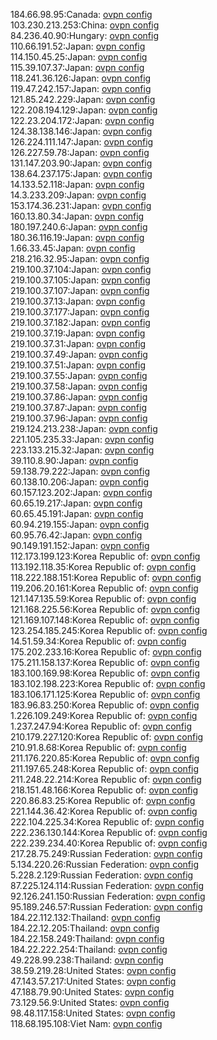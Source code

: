 184.66.98.95:Canada: [ovpn config](vpn/184_66_98_95.ovpn)  
103.230.213.253:China: [ovpn config](vpn/103_230_213_253.ovpn)  
84.236.40.90:Hungary: [ovpn config](vpn/84_236_40_90.ovpn)  
110.66.191.52:Japan: [ovpn config](vpn/110_66_191_52.ovpn)  
114.150.45.25:Japan: [ovpn config](vpn/114_150_45_25.ovpn)  
115.39.107.37:Japan: [ovpn config](vpn/115_39_107_37.ovpn)  
118.241.36.126:Japan: [ovpn config](vpn/118_241_36_126.ovpn)  
119.47.242.157:Japan: [ovpn config](vpn/119_47_242_157.ovpn)  
121.85.242.229:Japan: [ovpn config](vpn/121_85_242_229.ovpn)  
122.208.194.129:Japan: [ovpn config](vpn/122_208_194_129.ovpn)  
122.23.204.172:Japan: [ovpn config](vpn/122_23_204_172.ovpn)  
124.38.138.146:Japan: [ovpn config](vpn/124_38_138_146.ovpn)  
126.224.111.147:Japan: [ovpn config](vpn/126_224_111_147.ovpn)  
126.227.59.78:Japan: [ovpn config](vpn/126_227_59_78.ovpn)  
131.147.203.90:Japan: [ovpn config](vpn/131_147_203_90.ovpn)  
138.64.237.175:Japan: [ovpn config](vpn/138_64_237_175.ovpn)  
14.133.52.118:Japan: [ovpn config](vpn/14_133_52_118.ovpn)  
14.3.233.209:Japan: [ovpn config](vpn/14_3_233_209.ovpn)  
153.174.36.231:Japan: [ovpn config](vpn/153_174_36_231.ovpn)  
160.13.80.34:Japan: [ovpn config](vpn/160_13_80_34.ovpn)  
180.197.240.6:Japan: [ovpn config](vpn/180_197_240_6.ovpn)  
180.36.116.19:Japan: [ovpn config](vpn/180_36_116_19.ovpn)  
1.66.33.45:Japan: [ovpn config](vpn/1_66_33_45.ovpn)  
218.216.32.95:Japan: [ovpn config](vpn/218_216_32_95.ovpn)  
219.100.37.104:Japan: [ovpn config](vpn/219_100_37_104.ovpn)  
219.100.37.105:Japan: [ovpn config](vpn/219_100_37_105.ovpn)  
219.100.37.107:Japan: [ovpn config](vpn/219_100_37_107.ovpn)  
219.100.37.13:Japan: [ovpn config](vpn/219_100_37_13.ovpn)  
219.100.37.177:Japan: [ovpn config](vpn/219_100_37_177.ovpn)  
219.100.37.182:Japan: [ovpn config](vpn/219_100_37_182.ovpn)  
219.100.37.19:Japan: [ovpn config](vpn/219_100_37_19.ovpn)  
219.100.37.31:Japan: [ovpn config](vpn/219_100_37_31.ovpn)  
219.100.37.49:Japan: [ovpn config](vpn/219_100_37_49.ovpn)  
219.100.37.51:Japan: [ovpn config](vpn/219_100_37_51.ovpn)  
219.100.37.55:Japan: [ovpn config](vpn/219_100_37_55.ovpn)  
219.100.37.58:Japan: [ovpn config](vpn/219_100_37_58.ovpn)  
219.100.37.86:Japan: [ovpn config](vpn/219_100_37_86.ovpn)  
219.100.37.87:Japan: [ovpn config](vpn/219_100_37_87.ovpn)  
219.100.37.96:Japan: [ovpn config](vpn/219_100_37_96.ovpn)  
219.124.213.238:Japan: [ovpn config](vpn/219_124_213_238.ovpn)  
221.105.235.33:Japan: [ovpn config](vpn/221_105_235_33.ovpn)  
223.133.215.32:Japan: [ovpn config](vpn/223_133_215_32.ovpn)  
39.110.8.90:Japan: [ovpn config](vpn/39_110_8_90.ovpn)  
59.138.79.222:Japan: [ovpn config](vpn/59_138_79_222.ovpn)  
60.138.10.206:Japan: [ovpn config](vpn/60_138_10_206.ovpn)  
60.157.123.202:Japan: [ovpn config](vpn/60_157_123_202.ovpn)  
60.65.19.217:Japan: [ovpn config](vpn/60_65_19_217.ovpn)  
60.65.45.191:Japan: [ovpn config](vpn/60_65_45_191.ovpn)  
60.94.219.155:Japan: [ovpn config](vpn/60_94_219_155.ovpn)  
60.95.76.42:Japan: [ovpn config](vpn/60_95_76_42.ovpn)  
90.149.191.152:Japan: [ovpn config](vpn/90_149_191_152.ovpn)  
112.173.199.123:Korea Republic of: [ovpn config](vpn/112_173_199_123.ovpn)  
113.192.118.35:Korea Republic of: [ovpn config](vpn/113_192_118_35.ovpn)  
118.222.188.151:Korea Republic of: [ovpn config](vpn/118_222_188_151.ovpn)  
119.206.20.161:Korea Republic of: [ovpn config](vpn/119_206_20_161.ovpn)  
121.147.135.59:Korea Republic of: [ovpn config](vpn/121_147_135_59.ovpn)  
121.168.225.56:Korea Republic of: [ovpn config](vpn/121_168_225_56.ovpn)  
121.169.107.148:Korea Republic of: [ovpn config](vpn/121_169_107_148.ovpn)  
123.254.185.245:Korea Republic of: [ovpn config](vpn/123_254_185_245.ovpn)  
14.51.59.34:Korea Republic of: [ovpn config](vpn/14_51_59_34.ovpn)  
175.202.233.16:Korea Republic of: [ovpn config](vpn/175_202_233_16.ovpn)  
175.211.158.137:Korea Republic of: [ovpn config](vpn/175_211_158_137.ovpn)  
183.100.169.98:Korea Republic of: [ovpn config](vpn/183_100_169_98.ovpn)  
183.102.198.223:Korea Republic of: [ovpn config](vpn/183_102_198_223.ovpn)  
183.106.171.125:Korea Republic of: [ovpn config](vpn/183_106_171_125.ovpn)  
183.96.83.250:Korea Republic of: [ovpn config](vpn/183_96_83_250.ovpn)  
1.226.109.249:Korea Republic of: [ovpn config](vpn/1_226_109_249.ovpn)  
1.237.247.94:Korea Republic of: [ovpn config](vpn/1_237_247_94.ovpn)  
210.179.227.120:Korea Republic of: [ovpn config](vpn/210_179_227_120.ovpn)  
210.91.8.68:Korea Republic of: [ovpn config](vpn/210_91_8_68.ovpn)  
211.176.220.85:Korea Republic of: [ovpn config](vpn/211_176_220_85.ovpn)  
211.197.65.248:Korea Republic of: [ovpn config](vpn/211_197_65_248.ovpn)  
211.248.22.214:Korea Republic of: [ovpn config](vpn/211_248_22_214.ovpn)  
218.151.48.166:Korea Republic of: [ovpn config](vpn/218_151_48_166.ovpn)  
220.86.83.25:Korea Republic of: [ovpn config](vpn/220_86_83_25.ovpn)  
221.144.36.42:Korea Republic of: [ovpn config](vpn/221_144_36_42.ovpn)  
222.104.225.34:Korea Republic of: [ovpn config](vpn/222_104_225_34.ovpn)  
222.236.130.144:Korea Republic of: [ovpn config](vpn/222_236_130_144.ovpn)  
222.239.234.40:Korea Republic of: [ovpn config](vpn/222_239_234_40.ovpn)  
217.28.75.249:Russian Federation: [ovpn config](vpn/217_28_75_249.ovpn)  
5.134.220.26:Russian Federation: [ovpn config](vpn/5_134_220_26.ovpn)  
5.228.2.129:Russian Federation: [ovpn config](vpn/5_228_2_129.ovpn)  
87.225.124.114:Russian Federation: [ovpn config](vpn/87_225_124_114.ovpn)  
92.126.241.150:Russian Federation: [ovpn config](vpn/92_126_241_150.ovpn)  
95.189.246.57:Russian Federation: [ovpn config](vpn/95_189_246_57.ovpn)  
184.22.112.132:Thailand: [ovpn config](vpn/184_22_112_132.ovpn)  
184.22.12.205:Thailand: [ovpn config](vpn/184_22_12_205.ovpn)  
184.22.158.249:Thailand: [ovpn config](vpn/184_22_158_249.ovpn)  
184.22.222.254:Thailand: [ovpn config](vpn/184_22_222_254.ovpn)  
49.228.99.238:Thailand: [ovpn config](vpn/49_228_99_238.ovpn)  
38.59.219.28:United States: [ovpn config](vpn/38_59_219_28.ovpn)  
47.143.57.217:United States: [ovpn config](vpn/47_143_57_217.ovpn)  
47.188.79.90:United States: [ovpn config](vpn/47_188_79_90.ovpn)  
73.129.56.9:United States: [ovpn config](vpn/73_129_56_9.ovpn)  
98.48.117.158:United States: [ovpn config](vpn/98_48_117_158.ovpn)  
118.68.195.108:Viet Nam: [ovpn config](vpn/118_68_195_108.ovpn)  
